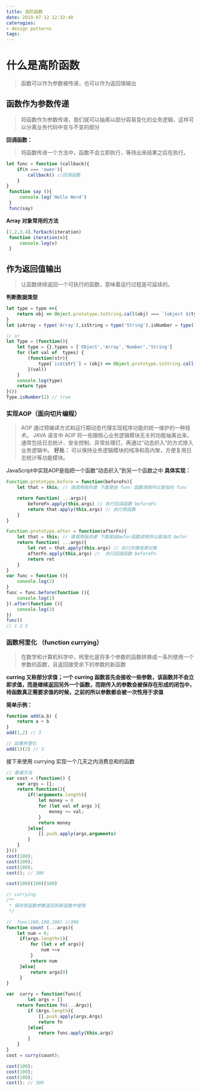 ```yaml
---
title: 高阶函数
date: 2019-07-12 12:32:40
caterogies:
- design patterns
tags:
---
```

# 什么是高阶函数
> 函数可以作为参数被传递，也可以作为返回值输出

## 函数作为参数传递
> 将函数作为参数传递，我们就可以抽离以部分容易变化的业务逻辑，这样可以分离业务代码中变与不变的部分

**回调函数：**
> 将函数传进一个方法中，函数不会立即执行，等待出来结果之后在执行。
```javascript
let func = function (callback){
    if(n === 'owen'){
        callback() //回调函数
    }
}
 function say (){
     console.log('Hello Word')
 }
 func(say)
```
**Array 对象常用的方法**

```javascript
[1,2,3,4].forEach(iteration)
 function iteration(v){
     console.log(v)
 }
 ```
## 作为返回值输出
> 让函数继续返回一个可执行的函数，意味着运行过程是可延续的。

**判断数据类型**
```javascript
let type = type =>{
    return obj => Object.prototype.toString.call(obj) === `[object ${type}]`
}
let isArray = type('Array'),isString = type('String'),isNumber = type('Number'),isObject = type('Object');

// or
let Type = (function(){
    let type = {},types = ['Object','Array','Number','String']
    for (let val of  types) {
        (function(str){
            type[`is${str}`] = (obj) => Object.prototype.toString.call( obj ) === `[object ${str}]`
        }(val))
    }
    console.log(type)
    return type
}())
Type.isNumber(2) // true
```
### 实现AOP（面向切片编程）
>AOP 通过预编译方式和运行期动态代理实现程序功能的统一维护的一种技术。
JAVA 语言中 AOP 将一些跟核心业务逻辑模块无关的功能抽离出来，通常包括日志统计、安全控制、异常处理灯。再通过“动态织入”的方式掺入业务逻辑中。
**好处：** 可以保持业务逻辑模块的纯净和高内聚，方便复用日志统计等功能模块。

JavaScript中实现AOP是指把一个函数“动态织入”到另一个函数之中
**具体实现：**
```javascript
Function.prototype.before = function(beforeFn){
    let that = this; // 谁调用指向谁 下面是由 func 函数调用所以是指向 func

    return function( ...args){
        beforeFn.apply(this,args) // 执行回调函数 beforeFn
        return that.apply(this,args) // 执行原函数
    }
}

Function.prototype.after = function(afterFn){
    let that = this; // 谁调用指向谁 下面是由befor函数调用所以是指向 befor
    return function( ...args){
        let ret = that.apply(this,args) // 执行并接收原对象
        afterFn.apply(this,args) //  执行回调函数 beforeFn
        return ret
    }
}
var func = function (){
    console.log(2)
}
func = func.before(function (){
    console.log(1)
}).after(function (){
    console.log(3)
})
func()
// 1 2 3
```
### 函数柯里化 （function currying）
> 在数学和计算机科学中，柯里化是将多个参数的函数转换成一系列使用一个参数的函数，且返回接受余下的参数的新函数

**curring 又称部分求值；一个 curring 函数首先会接收一些参数，该函数并不会立即求值，而是继续返回另外一个函数，而刚传入的参数会被保存在形成的闭包中，待函数真正需要求值的时候，之前的所以参数都会被一次性用于求值**

**简单示例：**
```javascript
function add(a,b) {
    return a + b
}
add(1,2) // 3

// 如果柯里化
add(1)(2) // 3

```

接下来使用 currying 实现一个几天之内消费总和的函数
```javascript
// 普通方法
var cost = (function() {
    var args = [];
    return function(){
        if(!arguments.length){
            let money = 0
            for (let val of args ){
                money += val;
            }
            return money
        }else{
            [].push.apply(args,arguments)
        }
    }
})()
cost(100);
cost(100);
cost(100);
cost(); // 300

cost(100)(100)(100)

// currying
/**
 * 保存原函数参数返回到新函数中使用
 */

//  func(100,100,100) //300
function count (...args){
    let num = 0;
     if(args.length>1){
         for (let v of args){
             num +=v
         }
         return num
     }else{
         return args[0]
     }
}

var  curry = function(func){
        let args = []
    return function fn(...Args){
        if (Args.length){
            [].push.apply(args,Args)
            return fn
        }else{
            return func.apply(this,args)
        }
    }
}
cost = curry(count);

cost(100);
cost(100);
cost(100);
cost(); // 300


```